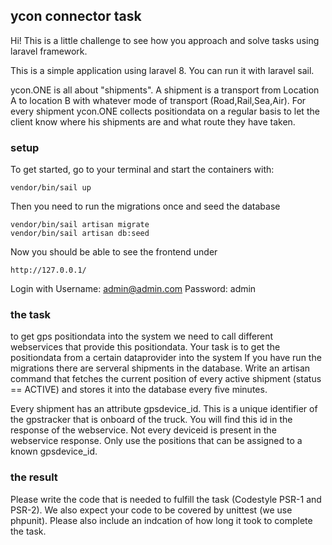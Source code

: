 ## ycon connector task

Hi!
This is a little challenge to see how you approach and solve tasks using laravel framework.

This is a simple application using laravel 8. You can run it with laravel sail.

ycon.ONE is all about "shipments". A shipment is a transport from Location A to location B
with whatever mode of transport (Road,Rail,Sea,Air).
For every shipment ycon.ONE collects positiondata on a regular basis to let the client know 
where his shipments are and what route they have taken.

### setup

To get started, go to your terminal and start the containers with:

	vendor/bin/sail up
	
Then you need to run the migrations	once and seed the database

	vendor/bin/sail artisan migrate
	vendor/bin/sail artisan db:seed
	
Now you should be able to see the frontend under
		
	http://127.0.0.1/
	
Login with
	Username: admin@admin.com
	Password: admin
	
	
### the task

to get gps positiondata into the system we need to call different webservices that provide 
this positiondata. Your task is to get the positiondata from a certain dataprovider into the system
If you have run the migrations there are serveral shipments in the database.
Write an artisan command that fetches the current position of every active shipment (status == ACTIVE)
and stores it into the database every five minutes. 

Every shipment has an attribute gpsdevice_id. This is a unique identifier of the gpstracker that is onboard
of the truck. You will find this id in the response of the webservice. Not every deviceid is present in the
webservice response. Only use the positions that can be assigned to a known gpsdevice_id.

### the result

Please write the code that is needed to fulfill the task (Codestyle PSR-1 and PSR-2). We also expect your code to be covered by unittest
(we use phpunit). 
Please also include an indcation of how long it took to complete the task.